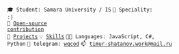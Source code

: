 <code>🎓 Student: Samara University / IS</code>
<code>👷 Speciality: :)</code><br>
<code>👀 [Open-source contribution](CONTRIBUTION.md)</code><br>
<code>🧻 [Projects](PROJECTS.md)</code>
<code>💡 [Skills](SKILLS.md)</code>
<code>🧑‍💻 Languages: JavaScript, C#, Python</code>
<code>💬 telegram: [wqcod](https://t.me/wqcod)</code>
<code>📫 [timur-shatanov.work@mail.ru](mailto:timur-shatanov.work@mail.ru)</code>
